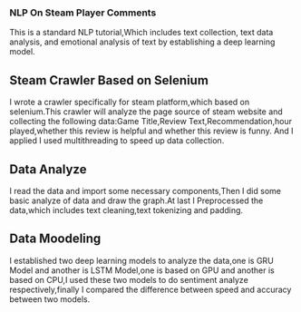 ### NLP On Steam Player Comments
This is a standard NLP tutorial,Which includes text collection, text data analysis, and emotional analysis of text by establishing a deep learning model.  

## Steam Crawler Based on Selenium
I wrote a crawler specifically for steam platform,which based on selenium.This crawler will analyze the page source of steam website and collecting the following data:Game Title,Review Text,Recommendation,hour played,whether this review is helpful and whether this review is funny. And I applied I used multithreading to speed up data collection. 

## Data Analyze
I read the data and import some necessary components,Then I did some basic analyze of data and draw the graph.At last I Preprocessed the data,which includes text cleaning,text tokenizing and padding. 

## Data Moodeling
I established two deep learning models to analyze the data,one is GRU Model and another is LSTM Model,one is based on GPU and another is based on CPU,I used these two models to do sentiment analyze respectively,finally I compared the difference between speed and accuracy between two models. 